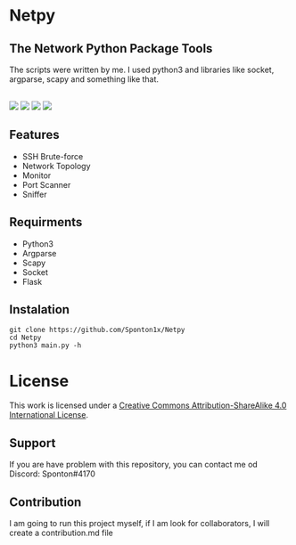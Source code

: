 # Netpy

## The Network Python Package Tools
The scripts were written by me. I used python3 and libraries like socket, argparse, scapy and something like that. <br> <br>

<div>
  <img src="https://img.shields.io/badge/Build%20With-Python3-green?style=for-the-badge&logo=appveyor"/>
  <img src="https://img.shields.io/github/v/tag/Sponton1x/Netpy?style=for-the-badge"/>
  <img src="https://img.shields.io/github/release-date/Sponton1x/Netpy?style=for-the-badge"/>
  <a href="https://creativecommons.org/licenses/by-nc/4.0/deed.en"><img src="https://img.shields.io/badge/license-CC%20BY--NC%204.0-blue?style=for-the-badge&logo=appveyor"/></a>
</div>

## Features
* SSH Brute-force
* Network Topology
* Monitor
* Port Scanner
* Sniffer

## Requirments
* Python3
* Argparse
* Scapy
* Socket
* Flask

## Instalation
    git clone https://github.com/Sponton1x/Netpy
    cd Netpy
    python3 main.py -h

# License
This work is licensed under a <a rel="license" href="http://creativecommons.org/licenses/by-sa/4.0/">Creative Commons Attribution-ShareAlike 4.0 International License</a>.

## Support
If you are have problem with this repository, you can contact me od Discord: Sponton#4170

## Contribution
I am going to run this project myself, if I am look for collaborators, I will create a contribution.md file
